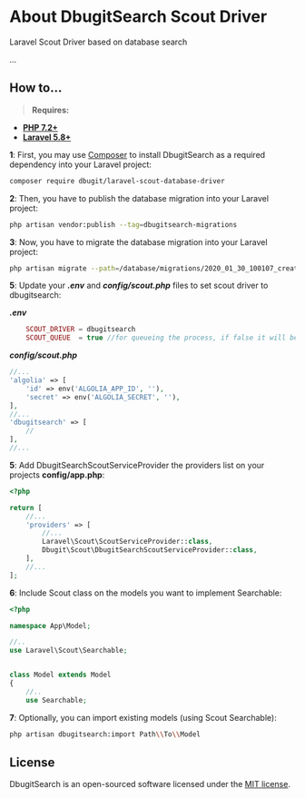 # About DbugitSearch Scout Driver

Laravel Scout Driver based on database search

...

## How to...

> **Requires:**
- **[PHP 7.2+](https://php.net/releases/)**
- **[Laravel 5.8+](https://github.com/laravel/laravel)**

**1**: First, you may use [Composer](https://getcomposer.org) to install DbugitSearch as a required dependency into your Laravel project:
```bash
composer require dbugit/laravel-scout-database-driver
```

**2**: Then, you have to publish the database migration into your Laravel project:
```bash
php artisan vendor:publish --tag=dbugitsearch-migrations
```

**3**: Now, you have to migrate the database migration into your Laravel project:
```bash
php artisan migrate --path=/database/migrations/2020_01_30_100107_create_searchables_table.php
```

**5**: Update your ***.env*** and ***config/scout.php*** files to set scout driver to dbugitsearch:

***.env***
```php
	SCOUT_DRIVER = dbugitsearch
	SCOUT_QUEUE  = true //for queueing the process, if false it will be processed emmidiatly uppon creation/update/delete
```
***config/scout.php***
```php
//...
'algolia' => [
	'id' => env('ALGOLIA_APP_ID', ''),
	'secret' => env('ALGOLIA_SECRET', ''),
],
//...
'dbugitsearch' => [
	//
],
//...
```

**5**: Add DbugitSearchScoutServiceProvider the providers list on your projects **config/app.php**:
```php
<?php

return [
    //...
    'providers' => [
        //...
        Laravel\Scout\ScoutServiceProvider::class,
        Dbugit\Scout\DbugitSearchScoutServiceProvider::class,
    ],
    //...
];      
```
**6**: Include Scout class on the models you want to implement Searchable:
```php
<?php

namespace App\Model;

//..
use Laravel\Scout\Searchable;


class Model extends Model
{
    //..
    use Searchable;
```

**7**: Optionally, you can import existing models (using Scout Searchable):
```bash
php artisan dbugitsearch:import Path\\To\\Model
```



## License

DbugitSearch is an open-sourced software licensed under the [MIT license](LICENSE).
